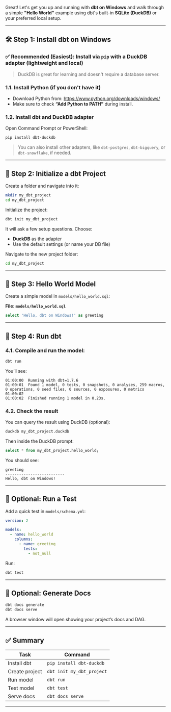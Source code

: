 Great! Let's get you up and running with **dbt on Windows** and walk through a simple **"Hello World"** example using dbt's built-in **SQLite (DuckDB)** or your preferred local setup.

---

## 🛠️ Step 1: Install dbt on Windows

### ✅ Recommended (Easiest): Install via `pip` with a DuckDB adapter (lightweight and local)

> DuckDB is great for learning and doesn't require a database server.

### 1.1. Install Python (if you don't have it)

- Download Python from: https://www.python.org/downloads/windows/
- Make sure to check **“Add Python to PATH”** during install.

### 1.2. Install dbt and DuckDB adapter

Open Command Prompt or PowerShell:

```bash
pip install dbt-duckdb
```

> You can also install other adapters, like `dbt-postgres`, `dbt-bigquery`, or `dbt-snowflake`, if needed.

---

## 🚀 Step 2: Initialize a dbt Project

Create a folder and navigate into it:

```bash
mkdir my_dbt_project
cd my_dbt_project
```

Initialize the project:

```bash
dbt init my_dbt_project
```

It will ask a few setup questions. Choose:
- **DuckDB** as the adapter
- Use the default settings (or name your DB file)

Navigate to the new project folder:

```bash
cd my_dbt_project
```

---

## 👋 Step 3: Hello World Model

Create a simple model in `models/hello_world.sql`:

**File: `models/hello_world.sql`**
```sql
select 'Hello, dbt on Windows!' as greeting
```

---

## 🏃 Step 4: Run dbt

### 4.1. Compile and run the model:

```bash
dbt run
```

You’ll see:
```
01:00:00  Running with dbt=1.7.6
01:00:01  Found 1 model, 0 tests, 0 snapshots, 0 analyses, 259 macros, 0 operations, 0 seed files, 0 sources, 0 exposures, 0 metrics
01:00:02  
01:00:02  Finished running 1 model in 0.23s.
```

### 4.2. Check the result

You can query the result using DuckDB (optional):

```bash
duckdb my_dbt_project.duckdb
```

Then inside the DuckDB prompt:

```sql
select * from my_dbt_project.hello_world;
```

You should see:

```
greeting
--------------------------
Hello, dbt on Windows!
```

---

## 🧪 Optional: Run a Test

Add a quick test in `models/schema.yml`:

```yaml
version: 2

models:
  - name: hello_world
    columns:
      - name: greeting
        tests:
          - not_null
```

Run:

```bash
dbt test
```

---

## 📄 Optional: Generate Docs

```bash
dbt docs generate
dbt docs serve
```

A browser window will open showing your project’s docs and DAG.

---

## ✅ Summary

| Task                   | Command                      |
|------------------------|------------------------------|
| Install dbt            | `pip install dbt-duckdb`     |
| Create project         | `dbt init my_dbt_project`     |
| Run model              | `dbt run`                    |
| Test model             | `dbt test`                   |
| Serve docs             | `dbt docs serve`             |

---
